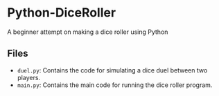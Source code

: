 # Python-DiceRoller
A beginner attempt on making a dice roller using Python

## Files
- `duel.py`: Contains the code for simulating a dice duel between two players.
- `main.py`: Contains the main code for running the dice roller program.

